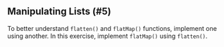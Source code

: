 ## Manipulating Lists (#5)

To better understand `flatten()` and `flatMap()` functions, implement one
using another.
In this exercise, implement `flatMap()` using `flatten()`.